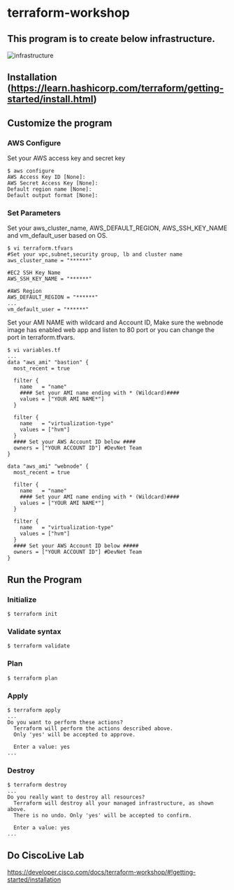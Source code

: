 # terraform-workshop

## This program is to create below infrastructure.
![infrastructure](https://opensource-cisco-com.s3-us-west-2.amazonaws.com/terraform-pictures/infrastructure.png)

## Installation (https://learn.hashicorp.com/terraform/getting-started/install.html)

## Customize the program
### AWS Configure
Set your AWS access key and secret key
```
$ aws configure
AWS Access Key ID [None]: 
AWS Secret Access Key [None]: 
Default region name [None]: 
Default output format [None]: 
```

### Set Parameters

Set your aws_cluster_name, AWS_DEFAULT_REGION, AWS_SSH_KEY_NAME and vm_default_user based on OS.
```
$ vi terraform.tfvars 
#Set your vpc,subnet,security group, lb and cluster name
aws_cluster_name = "******"

#EC2 SSH Key Name
AWS_SSH_KEY_NAME = "******"

#AWS Region
AWS_DEFAULT_REGION = "******"
...
vm_default_user = "******"
```
Set your AMI NAME with wildcard and Account ID, Make sure the webnode image has enabled web app and listen to 80 port or you can change the port in terraform.tfvars.
```
$ vi variables.tf 
...
data "aws_ami" "bastion" {
  most_recent = true

  filter {
    name   = "name"
    #### Set your AMI name ending with * (Wildcard)####
    values = ["YOUR AMI NAME*"]
  }

  filter {
    name   = "virtualization-type"
    values = ["hvm"]
  }
  #### Set your AWS Account ID below ####
  owners = ["YOUR ACCOUNT ID"] #DevNet Team
}

data "aws_ami" "webnode" {
  most_recent = true

  filter {
    name   = "name"
    #### Set your AMI name ending with * (Wildcard)####
    values = ["YOUR AMI NAME*"]
  }

  filter {
    name   = "virtualization-type"
    values = ["hvm"]
  }
  #### Set your AWS Account ID below #####
  owners = ["YOUR ACCOUNT ID"] #DevNet Team
}

```

## Run the Program

### Initialize
```
$ terraform init
```

### Validate syntax
```
$ terraform validate 
```

### Plan
```
$ terraform plan
```

### Apply
```
$ terraform apply
...
Do you want to perform these actions?
  Terraform will perform the actions described above.
  Only 'yes' will be accepted to approve.

  Enter a value: yes
...
```

### Destroy
```
$ terraform destroy
...
Do you really want to destroy all resources?
  Terraform will destroy all your managed infrastructure, as shown above.
  There is no undo. Only 'yes' will be accepted to confirm.

  Enter a value: yes
...
```

## Do CiscoLive Lab
https://developer.cisco.com/docs/terraform-workshop/#!getting-started/installation
